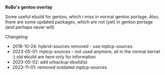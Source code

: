 **RoBo's gentoo overlay**

Some useful ebuild for gentoo, which i miss in normal gentoo portage.
Also, there are some updated packages, which are not (yet) in gentoo portage (and perhaps never will)

Changelog:
- 2018-10-24:	hybrid-sources removed - use mptcp-sources
- 2023-05-01:	mptcp-sources - not used anymore, all in the normal kernel :)
		old ebuild are here only for  information
- 2023-05-02:	add urbackup ebuild(s)
- 2023-11-01:	removed outdated mptcp-sources


